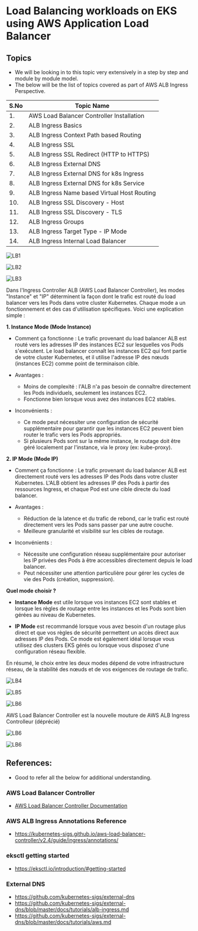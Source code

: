 # Load Balancing workloads on EKS using AWS Application Load Balancer

## Topics
- We will be looking in to this topic very extensively in a step by step and module by module model. 
- The below will be the list of topics covered as part of AWS ALB Ingress Perspective. 


| S.No  | Topic Name |
| ------------- | ------------- |
| 1.  | AWS Load Balancer Controller Installation  |
| 2.  | ALB Ingress Basics  |
| 3.  | ALB Ingress Context Path based Routing  |
| 4.  | ALB Ingress SSL  |
| 5.  | ALB Ingress SSL Redirect (HTTP to HTTPS) |
| 6.  | ALB Ingress External DNS |
| 7.  | ALB Ingress External DNS for k8s Ingress |
| 8.  | ALB Ingress External DNS for k8s Service |
| 9.  | ALB Ingress Name based Virtual Host Routing |
| 10. | ALB Ingress SSL Discovery - Host |
| 11. | ALB Ingress SSL Discovery - TLS |
| 12. | ALB Ingress Groups |
| 13. | ALB Ingress Target Type - IP Mode |
| 14. | ALB Ingress Internal Load Balancer |

![LB1](img/1.png)

![LB2](img/2.png)

![LB3](img/3.png)

Dans l'Ingress Controller ALB (AWS Load Balancer Controller), les modes "Instance" et "IP" déterminent la façon dont le trafic est routé du load balancer vers les Pods dans votre cluster Kubernetes. Chaque mode a un fonctionnement et des cas d'utilisation spécifiques. Voici une explication simple :

**1. Instance Mode (Mode Instance)**

- Comment ça fonctionne : Le trafic provenant du load balancer ALB est routé vers les adresses IP des instances EC2 sur lesquelles vos Pods s'exécutent. Le load balancer connaît les instances EC2 qui font partie de votre cluster Kubernetes, et il utilise l'adresse IP des nœuds (instances EC2) comme point de terminaison cible.
- Avantages :
  - Moins de complexité : l'ALB n'a pas besoin de connaître directement les Pods individuels, seulement les instances EC2.
  - Fonctionne bien lorsque vous avez des instances EC2 stables.

- Inconvénients :
  - Ce mode peut nécessiter une configuration de sécurité supplémentaire pour garantir que les instances EC2 peuvent bien router le trafic vers les Pods appropriés.
  - Si plusieurs Pods sont sur la même instance, le routage doit être géré localement par l'instance, via le proxy (ex: kube-proxy).

**2. IP Mode (Mode IP)**

- Comment ça fonctionne : Le trafic provenant du load balancer ALB est directement routé vers les adresses IP des Pods dans votre cluster Kubernetes. L'ALB obtient les adresses IP des Pods à partir des ressources Ingress, et chaque Pod est une cible directe du load balancer.
- Avantages :
  - Réduction de la latence et du trafic de rebond, car le trafic est routé directement vers les Pods sans passer par une autre couche.
  - Meilleure granularité et visibilité sur les cibles de routage.

- Inconvénients :
  - Nécessite une configuration réseau supplémentaire pour autoriser les IP privées des Pods à être accessibles directement depuis le load balancer.
  - Peut nécessiter une attention particulière pour gérer les cycles de vie des Pods (création, suppression).

**Quel mode choisir ?**

  - **Instance Mode** est utile lorsque vos instances EC2 sont stables et lorsque les règles de routage entre les instances et les Pods sont bien gérées au niveau de Kubernetes.

  - **IP Mode** est recommandé lorsque vous avez besoin d'un routage plus direct et que vos règles de sécurité permettent un accès direct aux adresses IP des Pods. Ce mode est également idéal lorsque vous utilisez des clusters EKS gérés ou lorsque vous disposez d'une configuration réseau flexible.
  
En résumé, le choix entre les deux modes dépend de votre infrastructure réseau, de la stabilité des nœuds et de vos exigences de routage de trafic.


![LB4](img/4.png)

![LB5](img/5.png)

![LB6](img/6.png)

AWS Load Balancer Controller est la nouvelle mouture de AWS ALB Ingress Controlleur (déprécié)

![LB6](img/7.png)

![LB6](img/8.png)

## References: 
- Good to refer all the below for additional understanding.

### AWS Load Balancer Controller
- [AWS Load Balancer Controller Documentation](https://kubernetes-sigs.github.io/aws-load-balancer-controller/v2.4/)


### AWS ALB Ingress Annotations Reference
- https://kubernetes-sigs.github.io/aws-load-balancer-controller/v2.4/guide/ingress/annotations/

### eksctl getting started
- https://eksctl.io/introduction/#getting-started

### External DNS
- https://github.com/kubernetes-sigs/external-dns
- https://github.com/kubernetes-sigs/external-dns/blob/master/docs/tutorials/alb-ingress.md
- https://github.com/kubernetes-sigs/external-dns/blob/master/docs/tutorials/aws.md